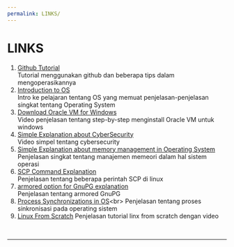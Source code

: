 ```yaml
---
permalink: LINKS/
---
```


# LINKS
1. [Github Tutorial](https://hanifrifky.github.io/os232/)<br>
   Tutorial menggunakan github dan beberapa tips dalam mengoperasikannya
2. [Introduction to OS](https://youtu.be/vBURTt97EkA?si=4ok7od0AlrqUOq02)<br>
   Intro ke pelajaran tentang OS yang memuat penjelasan-penjelasan singkat tentang Operating System
3. [Download Oracle VM for Windows](https://youtu.be/nvdnQX9UkMY?si=9oH07sRNLGdy1J3)<br>
   Video penjelasan tentang step-by-step menginstall Oracle VM untuk windows
4. [Simple Explanation about CyberSecurity](https://youtu.be/inWWhr5tnEA?si=Jx6xLDRsVi_-y8ez)<br>
   Video simpel tentang cybersecurity
5. [Simple Explanation about memory management in Operating System](https://www.geeksforgeeks.org/memory-management-in-operating-system/)<br>
   Penjelasan singkat tentang manajemen memeori dalam hal sistem operasi
6. [SCP Command Explanation](https://www.geeksforgeeks.org/scp-command-in-linux-with-examples/)<br>
   Penjelasan tentang beberapa perintah SCP di linux
7. [armored option for GnuPG explanation](https://unix.stackexchange.com/questions/623375/what-is-the-armored-option-for-in-gnupg)<br>
   Penjelasan tentang armored GnuPG
8. [Process Synchronizations in OS](https://www.prepbytes.com/blog/operating-system/process-synchronization-in-os-definition-working-and-example/#:~:text=Process%20synchronization%20is%20the%20task,and%20resource%20efficiency%20are%20maintained.)<br>
   Penjelasan tentang proses sinkronisasi pada operating sistem
9. [Linux From Scratch](https://www.youtube.com/watch?v=uggsnHSELos)
   Penjelasan tutorial linx from scratch dengan video
<br>
<hr>
